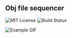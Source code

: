 Obj file sequencer
---

![MIT License](http://img.shields.io/badge/license-MIT-blue.svg?style=flat)
![Build Status](http://unitybuildbadge.azurewebsites.net/api/status/515f0bee-c472-4ad5-aadf-6bcd6b71e788)

![Example GIF](https://i.gyazo.com/f4437a9c69ef6136a484ea4c23a7d4b3.gif)